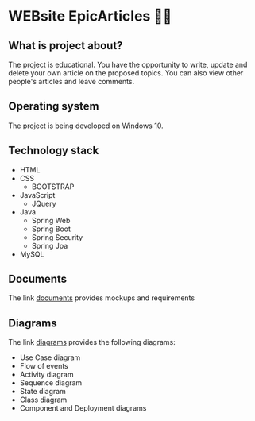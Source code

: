 # WEBsite EpicArticles 👩‍💻
## What is project about?
The project is educational. You have the opportunity to write, update and delete your own article on the proposed topics. You can also view other people's articles and leave comments.
## Operating system
The project is being developed on Windows 10.
## Technology stack
* HTML
* CSS
  * BOOTSTRAP
* JavaScript
  * JQuery
* Java
  * Spring Web
  * Spring Boot
  * Spring Security
  * Spring Jpa
* MySQL
## Documents
The link <a href="https://github.com/EpicGuys/siteForArticles/tree/master/documents">documents</a> provides mockups and requirements
## Diagrams
The link <a href="documents/UML diagrams/diagrams.pdf">diagrams</a> provides the following diagrams:
* Use Case diagram
* Flow of events
* Activity diagram
* Sequence diagram
* State diagram
* Class diagram
* Component and Deployment diagrams

  

